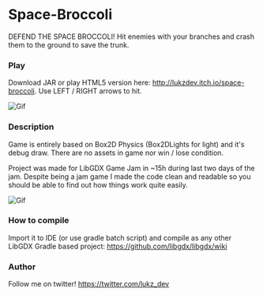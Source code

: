 # Space-Broccoli
DEFEND THE SPACE BROCCOLI! Hit enemies with your branches and crash them to the ground to save the trunk.

### Play
Download JAR or play HTML5 version here: http://lukzdev.itch.io/space-broccoli. Use LEFT / RIGHT arrows to hit.

![Gif](http://i.imgur.com/keK2SjP.gif)

### Description
Game is entirely based on Box2D Physics (Box2DLights for light) and it's debug draw. There are no assets in game nor win / lose condition.

Project was made for LibGDX Game Jam in ~15h during last two days of the jam. Despite being a jam game I made the code clean and readable so you should be able to find out how things work quite easily.

![Gif](https://img.itch.io/aW1hZ2UvNTEyODAvMjI3NDY0LmdpZg==/250x600/V9vF7n.gif)

### How to compile
Import it to IDE (or use gradle batch script) and compile as any other LibGDX Gradle based project: https://github.com/libgdx/libgdx/wiki

### Author
Follow me on twitter! https://twitter.com/lukz_dev
